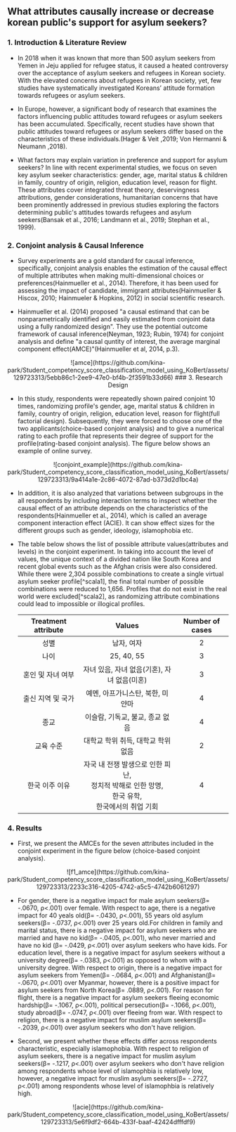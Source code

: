 ## What attributes causally increase or decrease korean public's support for asylum seekers?

### 1. Introduction & Literature Review 

* In 2018 when it was known that more than 500 asylum seekers from Yemen in Jeju applied for refugee status, it caused a heated controversy over the acceptance of asylum seekers and refugees in Korean society. With the elevated concerns about refugees in Korean society, yet, few studies have systematically investigated Koreans’ attitude formation towards refugees or asylum seekers. 

* In Europe, however, a significant body of research that examines the factors influencing public attitudes toward refugees or asylum seekers has been accumulated. Specifically, recent studies have shown that public attitudes toward refugees or asylum seekers differ based on the characteristics of these individuals.(Hager & Veit ,2019; Von Hermanni & Neumann ,2018). 

* What factors may explain variation in preference and support for asylum seekers? In line with recent experimental
studies, we focus on seven key asylum seeker characteristics: gender, age, marital status & children in family, country of origin, religion, education level, reason for flight. These attributes cover integrated threat theory, deservingness attributions, gender considerations, humanitarian concerns that have been prominently addressed in previous studies exploring the factors determining public's attitudes towards refugees and asylum seekers(Bansak et al., 2016; Landmann et al., 2019; Stephan et al., 1999). 

### 2. Conjoint analysis & Causal Inference

* Survey experiments are a gold standard for causal inference, specifically, conjoint analysis enables the estimation of the causal effect of multiple attributes when making multi-dimensional choices or preferences(Hainmueller et al., 2014). Therefore, it has been used for assessing the impact of candidate, immigrant attributes(Hainmueller & Hiscox, 2010; Hainmueler & Hopkins, 2012) in social scientific research. 

* Hainmueller et al. (2014) proposed "a causal estimand that can be nonparametrically identified and easily estimated from conjoint data using a fully randomized design". They use the potential outcome framework of causal inference(Neyman, 1923; Rubin, 1974) for conjoint analysis and define "a causal quntity of interest, the average marginal component effect(AMCE)"(Hainmueller et al, 2014, p.3).  
<p align="center">![amce](https://github.com/kina-park/Student_competency_score_classification_model_using_KoBert/assets/129723313/5ebb86c1-2ee9-47e0-bf4b-2f3591b33d66)
### 3. Research Design

* In this study, respondents were repeatedly shown paired conjoint 10 times, randomizing profile's gender, age, marital status & children in family, country of origin, religion, education level, reason for flight(full factorial design). Subsequently, they were forced to choose one of the two applicants(choice-based conjoint analysis) and to give a numerical rating to each profile that represents their degree of support for the profile(rating-based conjoint analysis). The figure below shows an example of online survey.  
<p align="center">![conjoint_example](https://github.com/kina-park/Student_competency_score_classification_model_using_KoBert/assets/129723313/9a414a1e-2c86-4072-87ad-b373d2d1bc4a)

* In addition, it is also analyzed that variations between subgroups in the all respondents by including interaction terms to inspect whether the causal effect of an attribute depends on the characteristics of the respondents(Hainmueller et al., 2014), which is called an average component interaction effect (ACIE). It can show effect sizes for the different groups such as gender, ideology, islamophobia etc.

* The table below shows the list of possible attribute values(attributes and levels) in the conjoint experiment. In taking into account the level of values, the unique context of a divided nation like South Korea and recent global events such as the Afghan crisis were also considered. While there were 2,304 possible combinations to create a single virtual asylum seeker profile[^scala1], the final total number of possible combinations were reduced to 1,656. Profiles that do not exist in the real world were excluded[^scala2], as randomizing attribute combinations could lead to impossible or illogical profiles.  
  
  |Treatment attribute|Values|Number of cases|
  |:------:|:---:|:---:|
  |성별|남자, 여자|2|
  |나이|25, 40, 55|3|
  |혼인 및 자녀 여부|자녀 있음, 자녀 없음(기혼), 자녀 없음(미혼)|3|
  |출신 지역 및 국가|예멘, 아프가니스탄, 북한, 미얀마|4|
  |종교|이슬람, 기독교, 불교, 종교 없음|4|
  |교육 수준|대학교 학위 취득, 대학교 학위 없음|2|
  |한국 이주 이유|자국 내 전쟁 발생으로 인한 피난,<br>정치적 박해로 인한 망명,<br>한국 유학,<br>한국에서의 취업 기회|4|

### 4. Results 

* First, we present the AMCEs for the seven attributes included in the conjoint experiment in the figure below (choice-based conjoint analysis).  
<p align="center">![f1_amce](https://github.com/kina-park/Student_competency_score_classification_model_using_KoBert/assets/129723313/2233c316-4205-4742-a5c5-4742b6061297)

* For gender, there is a negative impact for male asylum seekers(&beta;= -.0670, &rho;<.001) over female. With respect to age, there is a negative impact for 40 yeals old(&beta;= -.0430, &rho;<.001), 55 years old asylum seekers(&beta;= -.0737, &rho;<.001) over 25 years old.For children in family and marital status, there is a negative impact for asylum seekers who are married and have no kid(&beta;= -.0405, &rho;<.001), who never married and have no kid (&beta;= -.0429, &rho;<.001) over asylum seekers who have kids. For education level, there is a negative impact for asylum seekers without a university degree(&beta;= -.0383, &rho;<.001) as opposed to whom with a university degree. With respect to origin, there is a negative impact for asylum seekers from Yemen(&beta;= -.0684, &rho;<.001) and Afghanistan(&beta;= -.0670, &rho;<.001) over Myanmar, however, there is a positive impact for asylum seekers from North Korea(&beta;= .0889, &rho;<.001). For reason for flight, there is a negative impact for asylum seekers fleeing economic hardship(&beta;= -.1067, &rho;<.001), political persecution(&beta;= -.1066, &rho;<.001), study abroad(&beta;= -.0747, &rho;<.001) over fleeing from war. With respect to religion, there is a negative impact for muslim asylum seekers(&beta;= -.2039, &rho;<.001) over asylum seekers who don't have religion. 

* Second, we present whether these effects differ across respondents characteristic, especially islamophobia. With respect to religion of asylum seekers, there is a negative impact for muslim asylum seekers(&beta;= -.1217, &rho;<.001) over asylum seekers who don't have religion among respondents whose level of islamophbia is relatively low, however,  a negative impact for muslim asylum seekers(&beta;= -.2727, &rho;<.001) among respondents whose level of islamophbia is relatively high.  
<p align="center">![acie](https://github.com/kina-park/Student_competency_score_classification_model_using_KoBert/assets/129723313/5e6f9df2-664b-433f-baaf-42424dfffdf9)

